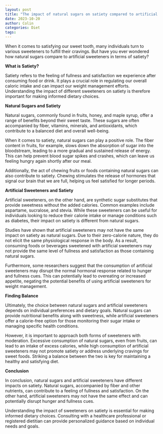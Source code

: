 ```yaml
---
layout: post
title: "The impact of natural sugars on satiety compared to artificial sweeteners"
date: 2023-10-20
author: Colin
categories: Diet
tags: 
---
```


When it comes to satisfying our sweet tooth, many individuals turn to various sweeteners to fulfill their cravings. But have you ever wondered how natural sugars compare to artificial sweeteners in terms of satiety?

**What is Satiety?**

Satiety refers to the feeling of fullness and satisfaction we experience after consuming food or drink. It plays a crucial role in regulating our overall caloric intake and can impact our weight management efforts. Understanding the impact of different sweeteners on satiety is therefore important for making informed dietary choices.

**Natural Sugars and Satiety**

Natural sugars, commonly found in fruits, honey, and maple syrup, offer a range of benefits beyond their sweet taste. These sugars are often accompanied by fiber, vitamins, minerals, and antioxidants, which contribute to a balanced diet and overall well-being.

When it comes to satiety, natural sugars can play a positive role. The fiber content in fruits, for example, slows down the absorption of sugar into the bloodstream, leading to a more gradual and sustained release of energy. This can help prevent blood sugar spikes and crashes, which can leave us feeling hungry again shortly after our meal.

Additionally, the act of chewing fruits or foods containing natural sugars can also contribute to satiety. Chewing stimulates the release of hormones that signal our brain that we are full, helping us feel satisfied for longer periods.

**Artificial Sweeteners and Satiety**

Artificial sweeteners, on the other hand, are synthetic sugar substitutes that provide sweetness without the added calories. Common examples include aspartame, sucralose, and stevia. While these sweeteners can be useful for individuals looking to reduce their calorie intake or manage conditions such as diabetes, their impact on satiety is different from natural sugars.

Studies have shown that artificial sweeteners may not have the same impact on satiety as natural sugars. Due to their zero-calorie nature, they do not elicit the same physiological response in the body. As a result, consuming foods or beverages sweetened with artificial sweeteners may not provide the same level of fullness and satisfaction as those containing natural sugars.

Furthermore, some researchers suggest that the consumption of artificial sweeteners may disrupt the normal hormonal response related to hunger and fullness cues. This can potentially lead to overeating or increased appetite, negating the potential benefits of using artificial sweeteners for weight management.

**Finding Balance**

Ultimately, the choice between natural sugars and artificial sweeteners depends on individual preferences and dietary goals. Natural sugars can provide nutritional benefits along with sweetness, while artificial sweeteners offer a calorie-free option for those monitoring their sugar intake or managing specific health conditions.

However, it is important to approach both forms of sweeteners with moderation. Excessive consumption of natural sugars, even from fruits, can lead to an intake of excess calories, while high consumption of artificial sweeteners may not promote satiety or address underlying cravings for sweet foods. Striking a balance between the two is key for maintaining a healthy and satisfying diet.

**Conclusion**

In conclusion, natural sugars and artificial sweeteners have different impacts on satiety. Natural sugars, accompanied by fiber and other nutrients, can contribute to a feeling of fullness and satisfaction. On the other hand, artificial sweeteners may not have the same effect and can potentially disrupt hunger and fullness cues.

Understanding the impact of sweeteners on satiety is essential for making informed dietary choices. Consulting with a healthcare professional or registered dietitian can provide personalized guidance based on individual needs and goals.
